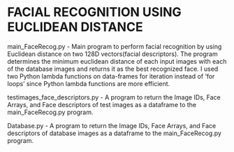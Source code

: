 # FACIAL RECOGNITION USING EUCLIDEAN DISTANCE

main_FaceRecog.py - Main program to perform facial recognition by using Euclidean distance on two 128D vectors(facial descriptors). The program determines the minimum euclidean distance of each input images with each of the database images and returns it as the best recognized face. I used two Python lambda functions on data-frames for iteration instead of ‘for loops’ since Python lambda functions are more efficient.

testimages_face_descriptors.py - A program to return the Image IDs, Face Arrays, and Face descriptors of test images as a dataframe to the main_FaceRecog.py program. 

Database.py - A program to return the Image IDs, Face Arrays, and Face descriptors of database images as a dataframe to the main_FaceRecog.py program. 

